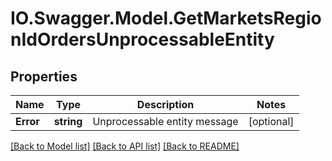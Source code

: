 # IO.Swagger.Model.GetMarketsRegionIdOrdersUnprocessableEntity
## Properties

Name | Type | Description | Notes
------------ | ------------- | ------------- | -------------
**Error** | **string** | Unprocessable entity message | [optional] 

[[Back to Model list]](../README.md#documentation-for-models) [[Back to API list]](../README.md#documentation-for-api-endpoints) [[Back to README]](../README.md)

